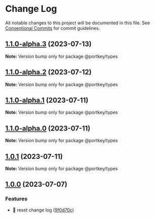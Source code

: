 # Change Log

All notable changes to this project will be documented in this file.
See [Conventional Commits](https://conventionalcommits.org) for commit guidelines.

## [1.1.0-alpha.3](https://github.com/Portkey-Wallet/portkey-web/compare/v1.1.0-alpha.2...v1.1.0-alpha.3) (2023-07-13)

**Note:** Version bump only for package @portkey/types

## [1.1.0-alpha.2](https://github.com/Portkey-Wallet/portkey-web/compare/v1.1.0-alpha.1...v1.1.0-alpha.2) (2023-07-12)

**Note:** Version bump only for package @portkey/types

## [1.1.0-alpha.1](https://github.com/Portkey-Wallet/portkey-web/compare/v1.1.0-alpha.0...v1.1.0-alpha.1) (2023-07-11)

**Note:** Version bump only for package @portkey/types

## [1.1.0-alpha.0](https://github.com/Portkey-Wallet/portkey-web/compare/v1.0.1...v1.1.0-alpha.0) (2023-07-11)

**Note:** Version bump only for package @portkey/types

## [1.0.1](https://github.com/Portkey-Wallet/portkey-web/compare/v1.0.0...v1.0.1) (2023-07-11)

**Note:** Version bump only for package @portkey/types

## [1.0.0](https://github.com/Portkey-Wallet/portkey-web/compare/v1.0.0-alpha.8...v1.0.0) (2023-07-07)

### Features

- 🎸 reset change log ([9f0d70c](https://github.com/Portkey-Wallet/portkey-web/commit/9f0d70c297198c8c516178235e59614f40544003))
